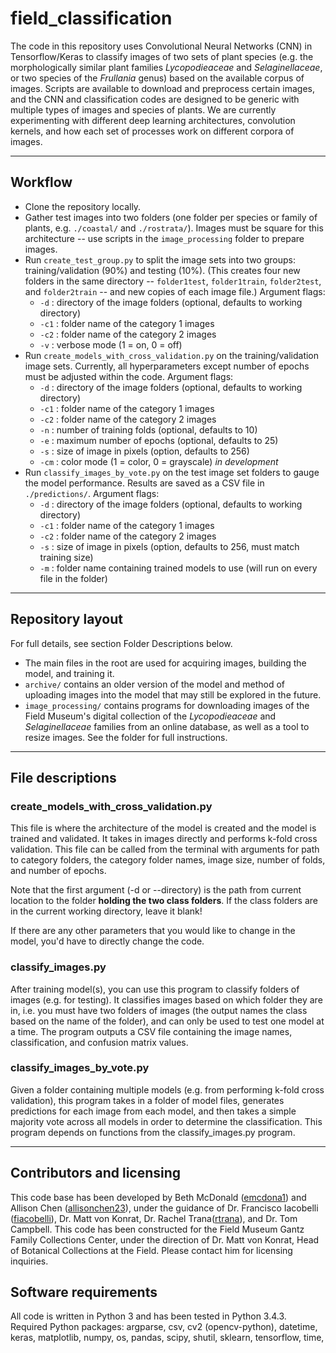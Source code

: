 # field_classification

The code in this repository uses Convolutional Neural Networks (CNN) in Tensorflow/Keras to classify images of two sets of plant species (e.g. the morphologically similar plant families *Lycopodieaceae* and *Selaginellaceae*, or two species of the *Frullania* genus) based on the available corpus of images.  Scripts are available to download and preprocess certain images, and the CNN and classification codes are designed to be generic with multiple types of images and species of plants.  We are currently experimenting with different deep learning architectures, convolution kernels, and how each set of processes work on different corpora of images.


---

## Workflow
- Clone the repository locally.
- Gather test images into two folders (one folder per species or family of plants, e.g. `./coastal/` and `./rostrata/`).  Images must be square for this architecture -- use scripts in the `image_processing` folder to prepare images.
- Run `create_test_group.py` to split the image sets into two groups: training/validation (90%) and testing (10%).  (This creates four new folders in the same directory -- `folder1test`, `folder1train`, `folder2test`, and `folder2train` -- and new copies of each image file.) Argument flags:
  + `-d` : directory of the image folders (optional, defaults to working directory)
  + `-c1` : folder name of the category 1 images
  + `-c2` : folder name of the category 2 images
  + `-v` : verbose mode (1 = on, 0 = off)
- Run `create_models_with_cross_validation.py` on the training/validation image sets.  Currently, all hyperparameters except number of epochs must be adjusted within the code.  Argument flags:
  + `-d` : directory of the image folders (optional, defaults to working directory)
  + `-c1` : folder name of the category 1 images
  + `-c2` : folder name of the category 2 images
  + `-n` : number of training folds (optional, defaults to 10)
  + `-e` : maximum number of epochs (optional, defaults to 25)
  + `-s` : size of image in pixels (option, defaults to 256)
  + `-cm` : color mode (1 = color, 0 = grayscale) *in development*
- Run `classify_images_by_vote.py` on the test image set folders to gauge the model performance.  Results are saved as a CSV file in `./predictions/`. Argument flags:
  + `-d` : directory of the image folders (optional, defaults to working directory)
  + `-c1` : folder name of the category 1 images
  + `-c2` : folder name of the category 2 images
  + `-s` : size of image in pixels (option, defaults to 256, must match training size)
  + `-m` : folder name containing trained models to use (will run on every file in the folder)
  

---

## Repository layout
For full details, see section Folder Descriptions below.

- The main files in the root are used for acquiring images, building the model, and training it.
- `archive/` contains an older version of the model and method of uploading images into the model that may still be explored in the future.
- `image_processing/` contains programs for downloading images of the Field Museum's digital collection of the *Lycopodieaceae* and *Selaginellaceae* families from an online database, as well as a tool to resize images.  See the folder for full instructions.



---

## File descriptions

### create_models_with_cross_validation.py

This file is where the architecture of the model is created and the model is trained and validated. It takes in images directly and performs k-fold cross validation. This file can be called from the terminal with arguments for path to category folders, the category folder names, image size, number of folds, and number of epochs. 

Note that the first argument (-d or --directory) is the path from current location to the folder **holding the two class folders**. If the class folders are in the current working directory, leave it blank!

If there are any other parameters that you would like to change in the model, you'd have to directly change the code.

### classify_images.py

After training model(s), you can use this program to classify folders of images (e.g. for testing).  It classifies images based on which folder they are in, i.e. you must have two folders of images (the output names the class based on the name of the folder), and can only be used to test one model at a time.
The program outputs a CSV file containing the image names, classification, and confusion matrix values.

### classify_images_by_vote.py

Given a folder containing multiple models (e.g. from performing k-fold cross validation), this program takes in a folder of model files, generates predictions for each image from each model, and then takes a simple majority vote across all models in order to determine the classification.
This program depends on functions from the classify_images.py program.

---

## Contributors and licensing
This code base has been developed by Beth McDonald ([emcdona1](https://github.com/emcdona1)) and Allison Chen ([allisonchen23](https://github.com/allisonchen23)), under the guidance of Dr. Francisco Iacobelli ([fiacobelli](https://github.com/fiacobelli)), Dr. Matt von Konrat, Dr. Rachel Trana([rtrana](https://github.com/rtrana)), and Dr. Tom Campbell.
This code has been constructed for the Field Museum Gantz Family Collections Center, under the direction of Dr. Matt von Konrat, Head of Botanical Collections at the Field.  Please contact him for licensing inquiries.

## Software requirements
All code is written in Python 3 and has been tested in Python 3.4.3. Required Python packages: argparse, csv, cv2 (opencv-python), datetime, keras, matplotlib, numpy, os, pandas, scipy, shutil, sklearn, tensorflow, time,
